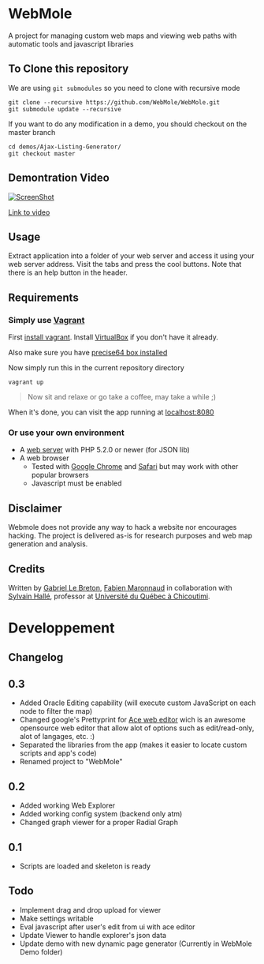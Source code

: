 WebMole
=======
A project for managing custom web maps and viewing web paths with automatic tools and javascript libraries

To Clone this repository
------------------------

We are using `git submodules` so you need to clone with recursive mode

    git clone --recursive https://github.com/WebMole/WebMole.git
    git submodule update --recursive

If you want to do any modification in a demo, you should checkout on the master branch

    cd demos/Ajax-Listing-Generator/
    git checkout master
    

Demontration Video
------------------
[![ScreenShot](https://raw.github.com/GabLeRoux/WebMole/master/ressources/WebMole_Youtube_Video.png)](http://youtu.be/vt5fpE0bzSY)

[Link to video](http://youtu.be/vt5fpE0bzSY)

Usage
-----

Extract application into a folder of your web server and access it using your web server address. Visit the tabs and press the cool buttons. Note that there is an help button in the header.

Requirements
------------

### Simply use [Vagrant](http://www.vagrantup.com/)

First [install vagrant](https://docs.vagrantup.com/v2/installation/). Install [VirtualBox](https://www.virtualbox.org/wiki/Downloads) if you don't have it already.

Also make sure you have [precise64 box installed](https://docs.vagrantup.com/v2/providers/basic_usage.html)

Now simply run this in the current repository directory

    vagrant up

> Now sit and relaxe or go take a coffee, may take a while ;)

When it's done, you can visit the app running at [localhost:8080](http://localhost:8080)

### Or use your own environment

* A [web server](http://www.wampserver.com) with PHP 5.2.0 or newer (for JSON lib)
* A web browser
  * Tested with [Google Chrome](https://www.google.com/chrome) and [Safari](http://www.apple.com/safari/) but may work with other popular browsers
  * Javascript must be enabled

Disclaimer
----------

Webmole does not provide any way to hack a website nor encourages hacking. The project is delivered as-is for research purposes and web map generation and analysis.

Credits
-------

Written by [Gabriel Le Breton](http://www.gableroux.com), [Fabien Maronnaud](mailto:fabien.maronnaud@gmail.com) in collaboration with [Sylvain Hallé](http://www.leduotang.com/sylvain/), professor at [Université du Québec à Chicoutimi](http://www.uqac.ca).

Developpement
=============

Changelog
---------

## 0.3
* Added Oracle Editing capability (will execute custom JavaScript on each node to filter the map)
* Changed google's Prettyprint for [Ace web editor](http://ace.ajax.org/) wich is an awesome opensource web editor that allow alot of options such as edit/read-only, alot of langages, etc. :)
* Separated the libraries from the app (makes it easier to locate custom scripts and app's code)
* Renamed project to "WebMole"

## 0.2
* Added working Web Explorer
* Added working config system (backend only atm)
* Changed graph viewer for a proper Radial Graph

## 0.1

* Scripts are loaded and skeleton is ready

Todo
----

* Implement drag and drop upload for viewer
* Make settings writable
* Eval javascript after user's edit from ui with ace editor
* Update Viewer to handle explorer's json data
* Update demo with new dynamic page generator (Currently in WebMole Demo folder)
